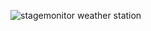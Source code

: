 ![stagemonitor weather station](https://cloud.githubusercontent.com/assets/2163464/4752892/416b3cfc-5ab1-11e4-8705-15fc7b9bb858.PNG)